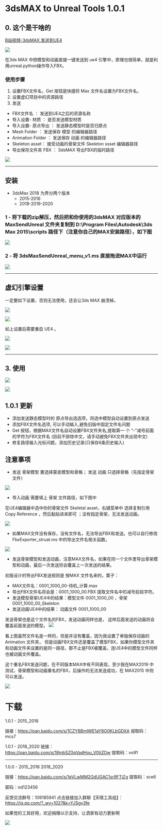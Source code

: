 # 3dsMAX to Unreal Tools 1.0.1

## 0. 这个是干啥的

[B站视频-3dsMAX 发送到UE4](https://www.bilibili.com/video/BV1T5411b7jW/)

![](https://github.com/4698to/MAXtoUE4/raw/main/img/003/03/02-1600739755429.png)

在3ds MAX 中把模型和动画直接一键发送到 ue4 引擎中，原理也很简单，就是利用unreal.python操作导入FBX。


### 使用步骤

1.  设置FBX文件名，Get 按钮是快捷将 Max 文件名设置为FBX文件名，
2.  设置虚幻项目中的资源路径
3.  发送


*    FBX文件名 ： 发送到UE4之后的资源名称
*    导入设置- 材质 ： 是否发送模型材质
*    导入设置- 原点导出 ： 发送静态模型时是否归原点
*    Mesh Folder ： 发送保存 模型 的编辑器路径
*    Animation Folder ： 发送保存 动画 的编辑器路径
*    Skeleton asset： 接受动画的骨架文件 Skeleton ssset 编辑器路径
*    导出保存文件夹 FBX ： 3dsMAX 导出FBX的临时路径

![](https://github.com/4698to/MAXtoUE4/raw/main/img/003/03/008-1603177073524.png)

---

##   安装

*   3dsMax 2018 为界分两个版本
    +   2015-2016
    +   2018-2019-2020



### 1    -  将下载的zip解压，然后把和你使用的3dsMAX 对应版本的MaxSendUnreal 文件夹复制到 D:\Program Files\Autodesk\3ds Max 2015\scripts  路径下（注意你自己的MAX安装路径），如下图

![](https://github.com/4698to/MAXtoUE4/raw/main/img/003/03/02-1599098593595.png)

### 2   -   将 3dsMaxSendUnreal_menu_v1.ms 直接拖进MAX中运行

![](https://github.com/4698to/MAXtoUE4/raw/main/img/003/03/02-1599098740582.png)

----

##  虚幻引擎设置

一定要如下设置，否则无法使用，还会让3ds MAX 崩溃掉。

![](https://github.com/4698to/MAXtoUE4/raw/main/img/003/03/02-1599099100745.png)

![](https://github.com/4698to/MAXtoUE4/raw/main/img/003/03/02-1599099155765.png)

如上设置后需要重启 UE4 。

![](https://github.com/4698to/MAXtoUE4/raw/main/img/003/03/02-1599099256516.png)

![](https://github.com/4698to/MAXtoUE4/raw/main/img/003/03/02-1599099287756.png)


----

## 3. 使用


![](https://github.com/4698to/MAXtoUE4/raw/main/img/003/03/02-1600739884397.png)



![](https://github.com/4698to/MAXtoUE4/raw/main/img/003/03/02-1599100023419.png)

## 1.0.1 更新

*   添加发送静态模型时的 原点导出选选项，将选中模型自动设置到原点发送
*   添加FBX文件名选项, 可以手动输入,避免旧版中固定文件名问题
*   Get 按钮，根据MAX文件名自动设置FBX文件夹名,提取第一 个 “-”减号前面 的字符为FBX文件名
    (目前不排除中文，请手动避免FBX文件夹出现中文)
*   修复路径输入光标问题，添加历史记录(只保存6条历史输入)

## 注意事项

*   发送 骨架模型 要选择蒙皮模型和骨骼； 发送 动画 只选择骨骼（先指定骨架文件）

![](https://github.com/4698to/MAXtoUE4/raw/main/img/003/03/02-1600742087966.png)

*   导入动画 需要填上 骨架 文件路径，如下图中

在UE4编辑器中选中你的骨架文件 Skeletal asset，右键菜单中 选择复制引用 Copy Reference ，然后黏贴进来即可 ；没有指定骨架，无法发送动画。

![](https://github.com/4698to/MAXtoUE4/raw/main/img/003/03/02-1599100232981.png)

*   如果MAX文件没有保存，没有文件名，无法导出FBX和发送。也可以自行修改 FbxExporter_struat.ms 中的导出文件名相关函数。

![](https://github.com/4698to/MAXtoUE4/raw/main/img/003/03/02-1600740221629.png)

*   发送骨架模型和发送动画，注意MAX文件名，如果在同一个文件里导出骨架模型和动画，最后一次发送将会覆盖上一次发送的结果。

初版设计的导出FBX发送规则是 按MAX 文件名来的，栗子：
* MAX文件名：0001_1000_00-待机_计算.max
* 导出FBX文件名将会是：0001_1000_00.FBX 提取文件名中的减号前段字符。
* 发送模型骨架UE4中的结果：模型文件  0001_1000_00 ，骨架 0001_1000_00_Skeleton
* 发送动画UE4中的结果： 动画文件 0001_1000_00

发送骨架也是这个文件名的FBX，发送动画同样也是， 这样后面发送的动画将会覆盖前面发送的模型。
![](https://github.com/4698to/MAXtoUE4/raw/main/img/003/03/02-1600741643574.png)

看上图虽然文件名是一样的，但是并没有覆盖，因为我设置了单独保存动画的 Animation 文件夹，
但是动画FBX文件还是覆盖了模型FBX，如果你模型文件夹和动画文件夹设置的是同一路径，那不止是FBX被覆盖，连UE4中的模型文件同样也被动画文件覆盖。

这个重名FBX发送问题，在不同版本MAX中有不同表现，至少我在MAX2019 中测试，骨架模型和动画重名的FBX，后操作的无法发送成功，在 MAX2015 中则可以发送。

![](https://github.com/4698to/MAXtoUE4/raw/main/img/003/03/02-1600741868846.png)

# 下载

1.0.1 - 2015_2016

链接：https://pan.baidu.com/s/1CZY8BmlWE1aY8G0KLbGDXA
提取码：mcs7

1.0.1 - 2018_2020
链接：https://pan.baidu.com/s/18jnbSZ0qVadHou_V0tiZOw
提取码：vo91

----
1.0.0 - 2015_2016 2018_2020

链接：https://pan.baidu.com/s/1eVLwMM2GdUGAC1sr9FTjZg
提取码：sce6

密码：nd123456


反馈交流群号：109185941
点击链接加入群聊【天晴工具组】：https://jq.qq.com/?_wv=1027&k=YJSgv3fe

如果觉的工具好用，欢迎捐赠以示支持，让洒家有动力更新啊

![](https://github.com/4698to/MAXtoUE4/raw/main/img/1516971249924.jpg)


